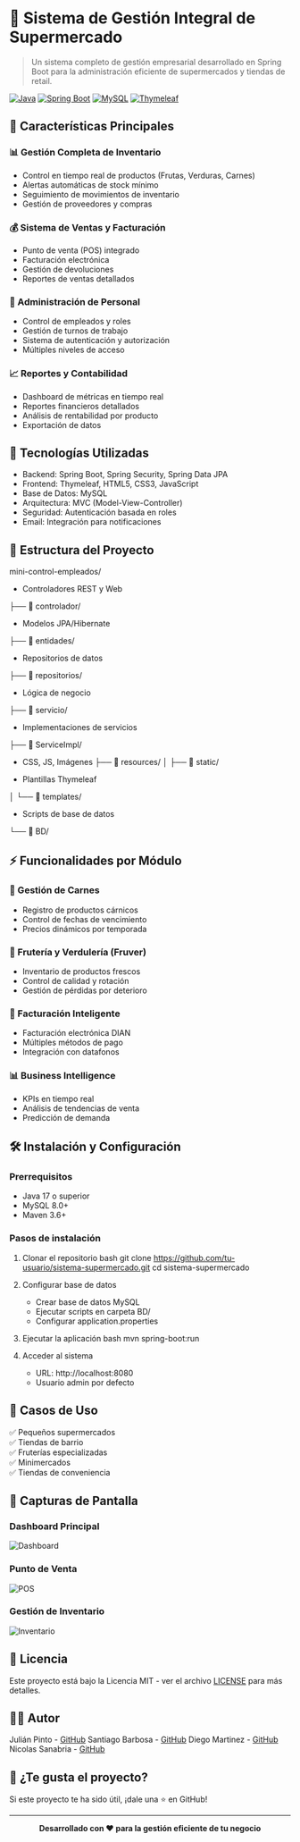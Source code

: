 # 🛒 Sistema de Gestión Integral de Supermercado

> Un sistema completo de gestión empresarial desarrollado en Spring Boot para la administración eficiente de supermercados y tiendas de retail.

[![Java](https://img.shields.io/badge/Java-17+-orange.svg)](https://www.oracle.com/java/)
[![Spring Boot](https://img.shields.io/badge/Spring%20Boot-3.0+-green.svg)](https://spring.io/projects/spring-boot)
[![MySQL](https://img.shields.io/badge/MySQL-8.0+-blue.svg)](https://www.mysql.com/)
[![Thymeleaf](https://img.shields.io/badge/Thymeleaf-3.0+-brightgreen.svg)](https://www.thymeleaf.org/)

## 🌟 Características Principales

### 📊 Gestión Completa de Inventario
- Control en tiempo real de productos (Frutas, Verduras, Carnes)
- Alertas automáticas de stock mínimo
- Seguimiento de movimientos de inventario
- Gestión de proveedores y compras

### 💰 Sistema de Ventas y Facturación
- Punto de venta (POS) integrado
- Facturación electrónica
- Gestión de devoluciones
- Reportes de ventas detallados

### 👥 Administración de Personal
- Control de empleados y roles
- Gestión de turnos de trabajo
- Sistema de autenticación y autorización
- Múltiples niveles de acceso

### 📈 Reportes y Contabilidad
- Dashboard de métricas en tiempo real
- Reportes financieros detallados
- Análisis de rentabilidad por producto
- Exportación de datos

## 🚀 Tecnologías Utilizadas

- Backend: Spring Boot, Spring Security, Spring Data JPA
- Frontend: Thymeleaf, HTML5, CSS3, JavaScript
- Base de Datos: MySQL
- Arquitectura: MVC (Model-View-Controller)
- Seguridad: Autenticación basada en roles
- Email: Integración para notificaciones

## 📁 Estructura del Proyecto


mini-control-empleados/
 - Controladores REST y Web
   
 ├── 📂 controlador/

 - Modelos JPA/Hibernate
                  
├── 📂 entidades/  

- Repositorios de datos
  
├── 📂 repositorios/    

 - Lógica de negocio
   
├── 📂 servicio/ 

- Implementaciones de servicios
  
├── 📂 ServiceImpl/

- CSS, JS, Imágenes
├── 📂 resources/
│   ├── 📂 static/

 - Plantillas Thymeleaf
      
│   └── 📂 templates/ 

  - Scripts de base de datos
    
└── 📂 BD/               


## ⚡ Funcionalidades por Módulo

### 🥩 Gestión de Carnes
- Registro de productos cárnicos
- Control de fechas de vencimiento
- Precios dinámicos por temporada

### 🍎 Frutería y Verdulería (Fruver)
- Inventario de productos frescos
- Control de calidad y rotación
- Gestión de pérdidas por deterioro

### 🧾 Facturación Inteligente
- Facturación electrónica DIAN
- Múltiples métodos de pago
- Integración con datafonos

### 📊 Business Intelligence
- KPIs en tiempo real
- Análisis de tendencias de venta
- Predicción de demanda

## 🛠 Instalación y Configuración

### Prerrequisitos
- Java 17 o superior
- MySQL 8.0+
- Maven 3.6+

### Pasos de instalación

1. Clonar el repositorio
   bash
   git clone https://github.com/tu-usuario/sistema-supermercado.git
   cd sistema-supermercado
   

2. Configurar base de datos
   - Crear base de datos MySQL
   - Ejecutar scripts en carpeta BD/
   - Configurar application.properties

3. Ejecutar la aplicación
   bash
   mvn spring-boot:run
   

4. Acceder al sistema
   - URL: http://localhost:8080
   - Usuario admin por defecto

## 🎯 Casos de Uso

✅ Pequeños supermercados  
✅ Tiendas de barrio  
✅ Fruterías especializadas  
✅ Minimercados  
✅ Tiendas de conveniencia  

## 📸 Capturas de Pantalla

### Dashboard Principal
![Dashboard](https://via.placeholder.com/800x400/4CAF50/white?text=Dashboard+Principal)

### Punto de Venta
![POS](https://via.placeholder.com/800x400/2196F3/white?text=Sistema+POS)

### Gestión de Inventario
![Inventario](https://via.placeholder.com/800x400/FF9800/white?text=Control+Inventario)

## 📄 Licencia

Este proyecto está bajo la Licencia MIT - ver el archivo [LICENSE](LICENSE) para más detalles.

## 👨‍💻 Autor

Julián Pinto - [GitHub](https://github.com/julianpinto15)
Santiago Barbosa - [GitHub](https://github.com/BARBOSA191919)
Diego Martinez - [GitHub](https://github.com/Difa98)
Nicolas Sanabria - [GitHub](https://github.com/NicolasSE05)

## 🌟 ¿Te gusta el proyecto?

Si este proyecto te ha sido útil, ¡dale una ⭐ en GitHub!

---

<div align="center">
  <strong>Desarrollado con ❤ para la gestión eficiente de tu negocio</strong>
</div>

